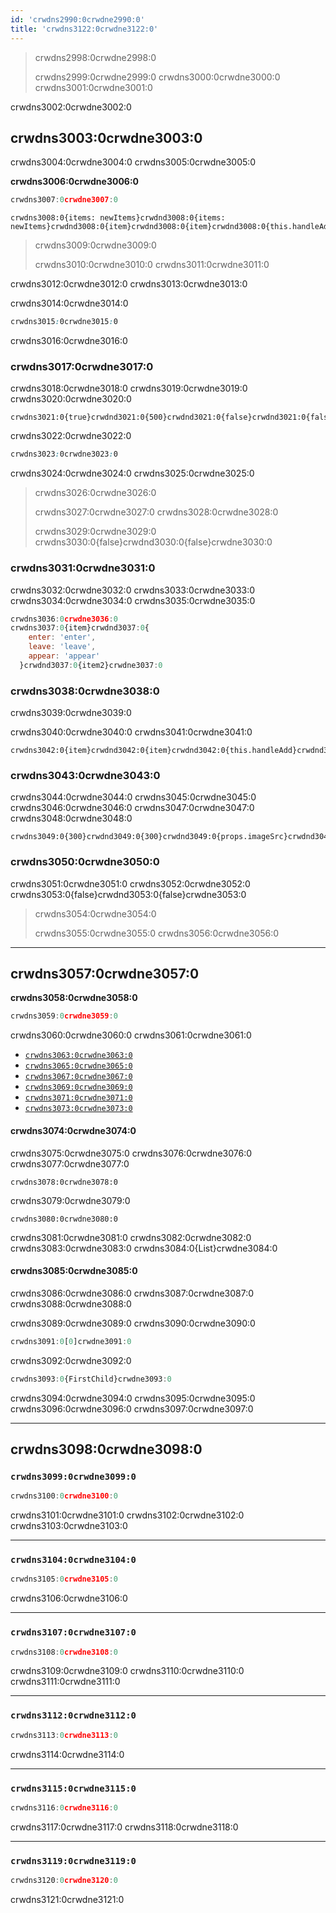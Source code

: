 ```yaml
---
id: 'crwdns2990:0crwdne2990:0'
title: 'crwdns3122:0crwdne3122:0'
---
```

> crwdns2998:0crwdne2998:0
> 
> crwdns2999:0crwdne2999:0 crwdns3000:0crwdne3000:0 crwdns3001:0crwdne3001:0

crwdns3002:0crwdne3002:0

## crwdns3003:0crwdne3003:0

crwdns3004:0crwdne3004:0 crwdns3005:0crwdne3005:0

**crwdns3006:0crwdne3006:0**

```javascript
crwdns3007:0crwdne3007:0
```

```javascript{31-36}
crwdns3008:0{items: newItems}crwdnd3008:0{items: newItems}crwdnd3008:0{item}crwdnd3008:0{item}crwdnd3008:0{this.handleAdd}crwdnd3008:0{500}crwdnd3008:0{300}crwdnd3008:0{items}crwdne3008:0
```

> crwdns3009:0crwdne3009:0
> 
> crwdns3010:0crwdne3010:0 crwdns3011:0crwdne3011:0

crwdns3012:0crwdne3012:0 crwdns3013:0crwdne3013:0

crwdns3014:0crwdne3014:0

```css
crwdns3015:0crwdne3015:0
```

crwdns3016:0crwdne3016:0

### crwdns3017:0crwdne3017:0

crwdns3018:0crwdne3018:0 crwdns3019:0crwdne3019:0 crwdns3020:0crwdne3020:0

```javascript{5-6}
crwdns3021:0{true}crwdnd3021:0{500}crwdnd3021:0{false}crwdnd3021:0{false}crwdne3021:0
```

crwdns3022:0crwdne3022:0

```css
crwdns3023:0crwdne3023:0
```

crwdns3024:0crwdne3024:0 crwdns3025:0crwdne3025:0

> crwdns3026:0crwdne3026:0
> 
> crwdns3027:0crwdne3027:0 crwdns3028:0crwdne3028:0
> 
> crwdns3029:0crwdne3029:0 crwdns3030:0{false}crwdnd3030:0{false}crwdne3030:0

### crwdns3031:0crwdne3031:0

crwdns3032:0crwdne3032:0 crwdns3033:0crwdne3033:0 crwdns3034:0crwdne3034:0 crwdns3035:0crwdne3035:0

```javascript
crwdns3036:0crwdne3036:0
crwdns3037:0{item}crwdnd3037:0{
    enter: 'enter',
    leave: 'leave',
    appear: 'appear'
  }crwdnd3037:0{item2}crwdne3037:0
```

### crwdns3038:0crwdne3038:0

crwdns3039:0crwdne3039:0

crwdns3040:0crwdne3040:0 crwdns3041:0crwdne3041:0

```javascript{4,6,13}
crwdns3042:0{item}crwdnd3042:0{item}crwdnd3042:0{this.handleAdd}crwdnd3042:0{items}crwdne3042:0
```

### crwdns3043:0crwdne3043:0

crwdns3044:0crwdne3044:0 crwdns3045:0crwdne3045:0 crwdns3046:0crwdne3046:0 crwdns3047:0crwdne3047:0 crwdns3048:0crwdne3048:0

```javascript{10}
crwdns3049:0{300}crwdnd3049:0{300}crwdnd3049:0{props.imageSrc}crwdnd3049:0{props.imageSrc}crwdne3049:0
```

### crwdns3050:0crwdne3050:0

crwdns3051:0crwdne3051:0 crwdns3052:0crwdne3052:0 crwdns3053:0{false}crwdnd3053:0{false}crwdne3053:0

> crwdns3054:0crwdne3054:0
> 
> crwdns3055:0crwdne3055:0 crwdns3056:0crwdne3056:0

* * *

## crwdns3057:0crwdne3057:0

**crwdns3058:0crwdne3058:0**

```javascript
crwdns3059:0crwdne3059:0
```

crwdns3060:0crwdne3060:0 crwdns3061:0crwdne3061:0

* [`crwdns3063:0crwdne3063:0`](crwdns3062:0crwdne3062:0)
* [`crwdns3065:0crwdne3065:0`](crwdns3064:0crwdne3064:0)
* [`crwdns3067:0crwdne3067:0`](crwdns3066:0crwdne3066:0)
* [`crwdns3069:0crwdne3069:0`](crwdns3068:0crwdne3068:0)
* [`crwdns3071:0crwdne3071:0`](crwdns3070:0crwdne3070:0)
* [`crwdns3073:0crwdne3073:0`](crwdns3072:0crwdne3072:0)

#### crwdns3074:0crwdne3074:0

crwdns3075:0crwdne3075:0 crwdns3076:0crwdne3076:0 crwdns3077:0crwdne3077:0

```javascript{1}
crwdns3078:0crwdne3078:0
```

crwdns3079:0crwdne3079:0

```javascript{1}
crwdns3080:0crwdne3080:0
```

crwdns3081:0crwdne3081:0 crwdns3082:0crwdne3082:0 crwdns3083:0crwdne3083:0 crwdns3084:0{List}crwdne3084:0

#### crwdns3085:0crwdne3085:0

crwdns3086:0crwdne3086:0 crwdns3087:0crwdne3087:0 crwdns3088:0crwdne3088:0

crwdns3089:0crwdne3089:0 crwdns3090:0crwdne3090:0

```javascript
crwdns3091:0[0]crwdne3091:0
```

crwdns3092:0crwdne3092:0

```javascript
crwdns3093:0{FirstChild}crwdne3093:0
```

crwdns3094:0crwdne3094:0 crwdns3095:0crwdne3095:0 crwdns3096:0crwdne3096:0 crwdns3097:0crwdne3097:0

* * *

## crwdns3098:0crwdne3098:0

### `crwdns3099:0crwdne3099:0`

```javascript
crwdns3100:0crwdne3100:0
```

crwdns3101:0crwdne3101:0 crwdns3102:0crwdne3102:0 crwdns3103:0crwdne3103:0

* * *

### `crwdns3104:0crwdne3104:0`

```javascript
crwdns3105:0crwdne3105:0
```

crwdns3106:0crwdne3106:0

* * *

### `crwdns3107:0crwdne3107:0`

```javascript
crwdns3108:0crwdne3108:0
```

crwdns3109:0crwdne3109:0 crwdns3110:0crwdne3110:0 crwdns3111:0crwdne3111:0

* * *

### `crwdns3112:0crwdne3112:0`

```javascript
crwdns3113:0crwdne3113:0
```

crwdns3114:0crwdne3114:0

* * *

### `crwdns3115:0crwdne3115:0`

```javascript
crwdns3116:0crwdne3116:0
```

crwdns3117:0crwdne3117:0 crwdns3118:0crwdne3118:0

* * *

### `crwdns3119:0crwdne3119:0`

```javascript
crwdns3120:0crwdne3120:0
```

crwdns3121:0crwdne3121:0